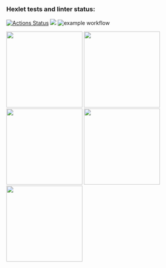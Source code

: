### Hexlet tests and linter status:
[![Actions Status](https://github.com/VladislavTolstikov/python-project-lvl1/workflows/hexlet-check/badge.svg)](https://github.com/VladislavTolstikov/python-project-lvl1/actions)
<a href="https://codeclimate.com/github/codeclimate/codeclimate/maintainability"><img src="https://api.codeclimate.com/v1/badges/a99a88d28ad37a79dbf6/maintainability" /></a>
![example workflow](https://github.com/VladislavTolstikov/python-project-lvl1/actions/workflows/my-lint.yml/badge.svg)

<a href="https://asciinema.org/a/483576" target="_blank"><img src="https://asciinema.org/a/483576.svg" width="200" height="200" /></a>
<a href="https://asciinema.org/a/Bt7YEvZvc20VOncIT2roLTmoH" target="_blank"><img src="https://asciinema.org/a/Bt7YEvZvc20VOncIT2roLTmoH.svg" width="200" height="200" /></a>
 <a href="https://asciinema.org/a/lJoAA5OqAffoiY7OgMzLRT3xA" target="_blank"><img src="https://asciinema.org/a/lJoAA5OqAffoiY7OgMzLRT3xA.svg" width="200" height="200"  /></a>
<a href="https://asciinema.org/a/S77SwyVqnBeDFDxzTLOlG65Cs" target="_blank"><img src="https://asciinema.org/a/S77SwyVqnBeDFDxzTLOlG65Cs.svg" width="200" height="200"  /></a>
<a href="https://asciinema.org/a/tEnxjMnSnKWKCBiEGvhrlDVWx" target="_blank"><img src="https://asciinema.org/a/tEnxjMnSnKWKCBiEGvhrlDVWx.svg" width="200" height="200"   /></a>
